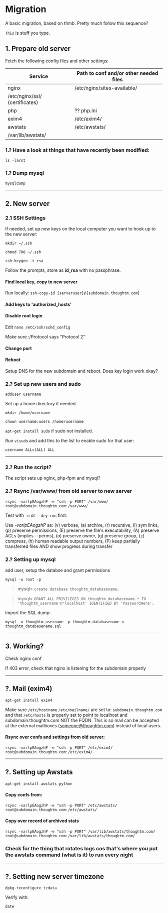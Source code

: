 # Migration
A basic migration, based on thmb. Pretty much follow this sequence?

`This` is stuff you type.

## 1. Prepare old server

Fetch the following config files and other settings:

Service | Path to conf and/or other needed files
--- | ---
nginx | /etc/nginx/sites-available/
 | /etc/nginx/ssl/ (certificates)
php | ?? php.ini
exim4 | /etc/exim4/
awstats | /etc/awstats/
 | /var/lib/awstats/
 
 
### 1.? Have a look at things that have recently been modified:
`ls -larst`
 

### 1.? Dump mysql
`mysqldump`

---

## 2. New server

### 2.1 SSH Settings
If needed, set up new keys on the local computer you want to hook up to the new server:

`mkdir ~/.ssh`

`chmod 700 ~/.ssh`

`ssh-keygen -t rsa`

Follow the prompts, store as **id_rsa** with no passphrase.

#### Find local key, copy to new server
Run locally: `ssh-copy-id [serveruser]@[subdomain.thoughtm.com]`

#### Add keys to 'authorized_hosts'

#### Disable root login
Edit `nano /etc/ssh/sshd_config`

Make sure :/Protocol says "Protocol 2"

#### Change port

#### Reboot
Setup DNS for the new subdomain and reboot. Does key login work okay?

### 2.? Set up new users and sudo
`adduser username`

Set up a home directory if needed.

`mkdir /home/username`

`chown username:users /home/username`

`apt-get install sudo` if sudo not installed.

Run `visudo` and add this to the list to enable sudo for that user:

`username ALL=(ALL) ALL`

---

### 2.? Run the script?
The script sets up nginx, php-fpm and mysql?

### 2.? Rsync /var/www/ from old server to new server
`rsync -varlpEAogzhP -e "ssh -p PORT" /var/www/ root@subdomain.thoughtm.com:/var/www/`

Test with `-n` or `--dry-run` first.

Use *-varlpEAogzhP* as: (v) verbose, (a) archive, (r) recursive, (l) sym links, (p) preserve permissions, (E) preserve the file's executability, (A) preserve ACLs (implies --perms), (o) preserve owner, (g) preserve group, (z) compress, (h) human readable output numbers, (P) keep partially transferred files AND show progress during transfer

### 2.? Setting up mysql

add user, setup the databse and grant permissions

`mysql -u root -p`

> mysql> `create database thoughtm_databasename;`

> mysql> `GRANT ALL PRIVILEGES ON thoughtm_databasename.* TO 'thoughtm_username'@'localhost' IDENTIFIED BY 'PasswordHere';`

Import the SQL dump:

`mysql -u thoughtm_username -p thoughtm_databasename < thoughtm_databasename.sql`

---

## 3. Working?
Check nginx conf

If 403 error, check that nginx is listening for the subdomain properly

---

## ?. Mail (exim4)

`apt-get install exim4`

Make sure `/etc/hostname` `/etc/mailname/` are set to: `subdomain.thoughtm.com` and that `/etc/hosts` is properly set to point to localhost and subdomain.thoughtm.com NOT the FQDN. This is so mail can be accepted at the external mailboxes (someone@thoughtm.com) instead of local users.

#### Rsync over confs and settings from old server:
`rsync -varlpEAogzhP -e "ssh -p PORT" /etc/exim4/ root@subdomain.thoughtm.com:/etc/exim4/`

---

## ?. Setting up Awstats
`apt-get install awstats python`

#### Copy confs from:
`rsync -varlpEAogzhP -e "ssh -p PORT" /etc/awstats/ root@subdomain.thoughtm.com:/etc/awstats/`

#### Copy over record of archived stats
`rsync -varlpEAogzhP -e "ssh -p PORT" /var/lib/awstats/thoughtm.com/ root@subdomain.thoughtm.com:/var/lib/awstats/thoughtm.com/`

### Check for the thing that rotates logs cos that's where you put the awstats command (what is it) to run every night

---

## ?. Setting new server timezone
`dpkg-reconfigure tzdata`

Verify with:

`date`
